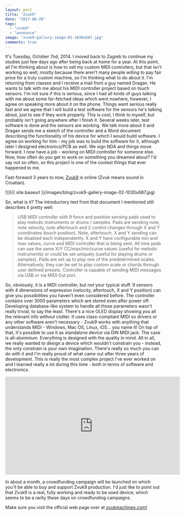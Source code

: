 ```yaml
---
layout: post
title: "Zvuk9"
date: "2017-08-20"
tags: 
  - "zvuk9"
  - "announce"
image: "zvuk9-gallery-image-01-1030x687.jpg"
comments: true
---
```


It's Tuesday, October 7nd, 2014. I moved back to Zagreb to continue my studies just few days ago after being back at home for a year. At this point, all I'm thinking about is how to sell my custom MIDI controllers, but that isn't working so well, mostly because there aren't many people willing to pay fair price for a truly custom machine, so I'm thinking what to do about it. I'm returning from classes and I receive a mail from a guy named Dragan. He wants to talk with me about his MIDI controller project based on touch sensors. I'm not sure if this is serious, since I had all kinds of guys talking with me about some far-fetched ideas which went nowhere, however, I agree on speaking more about it on the phone. Things went serious really fast and we agree that I will build a test software for the sensors he's talking about, just to see if they work properly. This is cool, I think to myself, but probably isn't going anywhere after I finish it. Several weeks later, test software is done and the sensors are working. We talk more about it and Dragan sends me a sketch of the controller and a Word document describing the functionality of his device for which I would build software. I agree on working for him - my job was to build the software for it, although later I designed electronics/PCB as well. We sign NDA and things move forward. I now have a job - working on MIDI controller for someone else. Now, how often do you get to work on something you dreamed about? I'd say not so often, so this project is one of the coolest things that ever happened to me.

Fast-forward 3 years to now, [Zvuk9](https://zvukmachines.com/) is online (Zvuk means sound in Croatian).

![]({{ site.baseurl }}/images/blog/zvuk9-gallery-image-02-1030x687.jpg)

So, what is it? The introductory text from that document I mentioned still describes it pretty well:

> USB MIDI controller with 9 force and position sensing pads used to play melodic instruments or drums / samples. Pads are sending note, note velocity, note aftertouch and 2 control changes through X and Y coordinates (touch position). Note, aftertouch, X and Y sending can be disabled each independently. X and Y have configurable min and max values, curve and MIDI controller that is being sent. All nine pads can use the same X/Y CC/max/min/curve values (useful for melodic instruments) or could be set uniquely (useful for playing drums or samples). Pads are set up to play one of the predetermined scales. Alternatively, they can be set to play custom scale or chords through user defined presets. Controller is capable of sending MIDI messages via USB or via MIDI Out port.

So, obviously, it is a MIDI controller, but not your typical stuff. 9 sensors with 4 dimensions of expression (velocity, aftertouch, X and Y position) can give you possibilities you haven't even considered before. The controller contains over 3000 parameters which are stored even after power off. Developing database-like system to handle all those parameters wasn't really trivial, to say the least. There's a nice OLED display showing you all the relevant info without clutter. It uses class-compliant MIDI so drivers or any other software aren't necessary - Zvuk9 works with anything that understands MIDI - Windows, Mac OS, Linux, iOS... you name it! On top of that, it's possible to use it as standalone device via DIN MIDI jack. The case is all-aluminium. Everything is designed with the quality in mind. All in all, we really wanted to design a device which wouldn't constrain you - instead, the only constrain is your own imagination. There's really so much you can do with it and I'm really proud of what came out after three years of development. This is really the most complex project I've ever worked on and I learned really a lot during this time - both in terms of software and electronics.

<div class="videoWrapper">
<iframe width="560" height="315" src="https://www.youtube-nocookie.com/embed/SIvhJe5SUmE" title="YouTube video player" frameborder="0" allow="accelerometer; autoplay; clipboard-write; encrypted-media; gyroscope; picture-in-picture" allowfullscreen></iframe>
</div>

In about a month, a crowdfunding campaign will be launched on which you'll be able to buy and support Zvuk9 production. I'd just like to point out that Zvuk9 is a real, fully working and ready to be used device, which seems to be a rarity these days on crowdfunding campaigns.

Make sure you visit the official web page over at [zvukmachines.com!](https://zvukmachines.com/)
